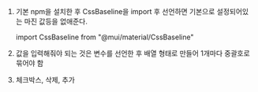 1. 기본 npm을 설치한 후 CssBaseline을 import 후 선언하면 기본으로 설정되어있는 마진 값등을 없애준다.

    import CssBaseline from "@mui/material/CssBaseline"

2. 값을 입력해줘야 되는 것은 변수를 선언한 후 배열 형태로 만들어 1개마다 중괄호로 묶어야 함

3. 체크박스, 삭제, 추가	